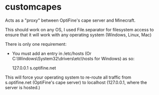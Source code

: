 # customcapes
Acts as a "proxy" between OptiFine's cape server and Minecraft.

This should work on any OS, I used File.separator for filesystem access to ensure that it will work with any operating system (Windows, Linux, Mac)

There is only one requirement:

- You must add an entry in /etc/hosts (Or C:\Windows\System32\drivers\etc\hosts for Windows) as so:

  127.0.0.1 s.optifine.net

This will force your operating system to re-route all traffic from s.optifine.net (OptiFine's cape server) to localhost (127.0.0.1, where the server is hosted.)
